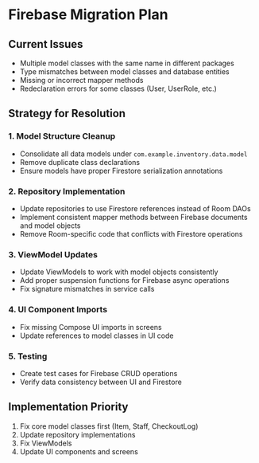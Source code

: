 # Firebase Migration Plan

## Current Issues
- Multiple model classes with the same name in different packages
- Type mismatches between model classes and database entities
- Missing or incorrect mapper methods
- Redeclaration errors for some classes (User, UserRole, etc.)

## Strategy for Resolution

### 1. Model Structure Cleanup
- Consolidate all data models under `com.example.inventory.data.model`
- Remove duplicate class declarations
- Ensure models have proper Firestore serialization annotations

### 2. Repository Implementation
- Update repositories to use Firestore references instead of Room DAOs
- Implement consistent mapper methods between Firebase documents and model objects
- Remove Room-specific code that conflicts with Firestore operations

### 3. ViewModel Updates
- Update ViewModels to work with model objects consistently
- Add proper suspension functions for Firebase async operations
- Fix signature mismatches in service calls

### 4. UI Component Imports
- Fix missing Compose UI imports in screens
- Update references to model classes in UI code

### 5. Testing
- Create test cases for Firebase CRUD operations
- Verify data consistency between UI and Firestore

## Implementation Priority
1. Fix core model classes first (Item, Staff, CheckoutLog)
2. Update repository implementations
3. Fix ViewModels
4. Update UI components and screens 